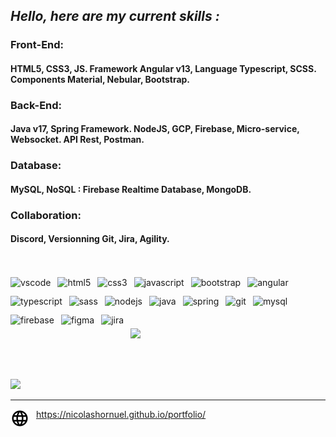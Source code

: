 ## *Hello, here are my current skills :*

### Front-End:
#### HTML5, CSS3, JS. Framework Angular v13, Language Typescript, SCSS. Components Material, Nebular, Bootstrap.

### Back-End:
#### Java v17, Spring Framework. NodeJS, GCP, Firebase, Micro-service, Websocket. API Rest, Postman.

### Database:
#### MySQL, NoSQL : Firebase Realtime Database, MongoDB.

### Collaboration:
#### Discord, Versionning Git, Jira, Agility.


<br></br>
<img align="left" style="padding-right:11px;" height="30px" alt="vscode" src="https://cdn.jsdelivr.net/gh/devicons/devicon/icons/vscode/vscode-original.svg" />
<img align="left" style="padding-right:11px;" height="30px" alt="html5" src="https://cdn.jsdelivr.net/gh/devicons/devicon/icons/html5/html5-original.svg" />
<img align="left" style="padding-right:11px;" height="30px" alt="css3" src="https://cdn.jsdelivr.net/gh/devicons/devicon/icons/css3/css3-original.svg" />
<img align="left" style="padding-right:11px;" height="30px" alt="javascript" src="https://cdn.jsdelivr.net/gh/devicons/devicon/icons/javascript/javascript-original.svg" />
<img align="left" style="padding-right:11px;" height="30px" alt="bootstrap" src="https://cdn.jsdelivr.net/gh/devicons/devicon/icons/bootstrap/bootstrap-original.svg" />
<img align="left" style="padding-right:11px;" height="30px" alt="angular" src="https://cdn.jsdelivr.net/gh/devicons/devicon/icons/angularjs/angularjs-original.svg" />
<img align="left" style="padding-right:11px;" height="30px" alt="typescript" src="https://cdn.jsdelivr.net/gh/devicons/devicon/icons/typescript/typescript-original.svg" />
<img align="left" style="padding-right:11px;" height="30px" alt="sass" src="https://cdn.jsdelivr.net/gh/devicons/devicon/icons/sass/sass-original.svg" />
<img align="left" style="padding-right:11px;" height="30px" alt="nodejs" src="https://cdn.jsdelivr.net/gh/devicons/devicon/icons/nodejs/nodejs-original.svg" />
<img align="left" style="padding-right:11px;" height="30px" alt="java" src="https://cdn.jsdelivr.net/gh/devicons/devicon/icons/java/java-original.svg" />
<img align="left" style="padding-right:11px;" height="30px" alt="spring" src="https://cdn.jsdelivr.net/gh/devicons/devicon/icons/spring/spring-original.svg" />
<img align="left" style="padding-right:11px;" height="30px" alt="git" src="https://cdn.jsdelivr.net/gh/devicons/devicon/icons/git/git-original.svg" />
<img align="left" style="padding-right:11px;" height="30px" alt="mysql" src="https://cdn.jsdelivr.net/gh/devicons/devicon/icons/mysql/mysql-original.svg" />
<img align="left" style="padding-right:11px;" height="30px" alt="firebase" src="https://cdn.jsdelivr.net/gh/devicons/devicon/icons/firebase/firebase-plain.svg" />
<img align="left" style="padding-right:11px;" height="30px" alt="figma" src="https://cdn.jsdelivr.net/gh/devicons/devicon/icons/figma/figma-original.svg" />
<img align="left" style="padding-right:11px;" height="30px" alt="jira" src="https://cdn.jsdelivr.net/gh/devicons/devicon/icons/jira/jira-original.svg" />
<br></br>
<br></br>

<a href="https://github.com/anuraghazra/github-readme-stats" >
  <picture>
    <source media="(prefers-color-scheme: dark)" srcset="https://github-readme-stats.vercel.app/api?username=nicolashornuel&show_icons=true&include_all_commits=true&show_owner=false&hide=contribs&theme=dark">
    <source media="(prefers-color-scheme: light)" srcset="https://github-readme-stats.vercel.app/api?username=nicolashornuel&show_icons=true&include_all_commits=true&show_owner=false&hide=contribs">
  <img src="https://github-readme-stats.vercel.app/api?username=nicolashornuel&show_icons=true&include_all_commits=true&show_owner=false&hide=contribs">
  </picture>
</a>

<br></br>

<a href="https://github.com/anuraghazra/github-readme-stats">
  <picture>
    <source media="(prefers-color-scheme: dark)" srcset="https://github-readme-stats.vercel.app/api/top-langs/?username=nicolashornuel&layout=compact&theme=dark">
    <source media="(prefers-color-scheme: light)" srcset="https://github-readme-stats.vercel.app/api/top-langs/?username=nicolashornuel&layout=compact">
    <img src="https://github-readme-stats.vercel.app/api/top-langs/?username=nicolashornuel&layout=compact">
  </picture>
</a>
  
***
<a href="https://nicolashornuel.github.io/portfolio/">
  <picture>
    <source media="(prefers-color-scheme: dark)" src="img/web-30px-white.svg">
    <source media="(prefers-color-scheme: light)" src="img/web-30px-black.svg">
    <img align="left" style="padding-right:11px;" height="30px" src="img/web-30px-black.svg">
  </picture>
  https://nicolashornuel.github.io/portfolio/
</a>


